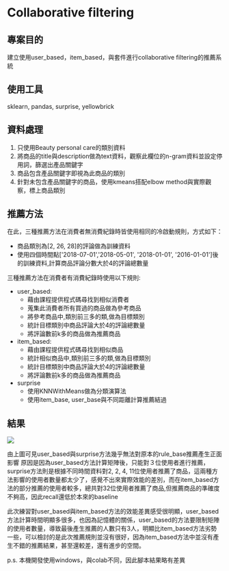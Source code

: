 # Collaborative filtering

## 專案目的
建立使用user_based，item_based，與套件進行collaborative filtering的推薦系統

## 使用工具
sklearn, pandas, surprise, yellowbrick

## 資料處理

1. 只使用Beauty personal care的類別資料
2. 將商品的title與description做為text資料，觀察此欄位的n-gram資料並設定停用詞，篩選出產品關鍵字
3. 商品包含產品關鍵字即視為此商品的類別
4. 針對未包含產品關鍵字的商品，使用kmeans搭配elbow method與實際觀察，標上商品類別
## 推薦方法
在此，三種推薦方法在消費者無消費紀錄時皆使用相同的冷啟動規則，方式如下：
* 商品類別為[2, 26, 28]的評論做為訓練資料
* 使用四個時間點['2018-07-01','2018-05-01', '2018-01-01', '2016-01-01']後的訓練資料,計算商品評論分數大於4的評論總數量

三種推薦方法在消費者有消費紀錄時使用以下規則:
* user_based:
    * 藉由課程提供程式碼尋找到相似消費者
    * 蒐集此消費者所有買過的商品做為參考商品
    * 將參考商品中,類別前三多的類,做為目標類別
    * 統計目標類別中商品評論大於4的評論總數量
    * 將評論數前k多的商品做為推薦商品
* item_based:
    * 藉由課程提供程式碼尋找到相似商品
    * 統計相似商品中,類別前三多的類,做為目標類別
    * 統計目標類別中商品評論大於4的評論總數量
    * 將評論數前k多的商品做為推薦商品
* surprise
    * 使用KNNWithMeans做為分類演算法
    * 使用item_base, user_base與不同距離計算推薦結過
## 結果

![](https://i.imgur.com/Disc5Ev.png)

由上圖可見user_based與surprise方法幾乎無法對原本的rule_base推薦產生正面影響
原因是因為user_based方法計算矩陣後，只能對３位使用者進行推薦，surprise方法則是根據不同時間資料對2, 2, 4, 11位使用者推薦了商品，這兩種方法影響的使用者數量都太少了，感覺不出來實際效能的差別，而在item_based方法的部分推薦的使用者較多，總共對32位使用者推薦了商品,但推薦商品的準確度不夠高，因此recall還低於本來的baseline

此次練習對user_based與item_based方法的效能差異感受很明顯，user_based方法計算時間明顯多很多，也因為記憶體的關係，user_based的方法要限制矩陣的使用者數量，導致最後產生推薦的人數只有3人，明顯比item_based方法劣勢一些，可以檢討的是此次推薦規則並沒有很好，因為item_based方法中並沒有產生不錯的推薦結果，甚至還較差，還有進步的空間。

p.s. 本機開發使用windows，與colab不同，因此腳本結果略有差異

